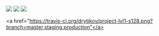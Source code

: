 <a href="https://codeclimate.com/github/drytikov/project-lvl1-s128"><img src="https://codeclimate.com/github/drytikov/project-lvl1-s128/badges/gpa.svg" /></a>
<a href="https://codeclimate.com/github/drytikov/project-lvl1-s128/coverage"><img src="https://codeclimate.com/github/drytikov/project-lvl1-s128/badges/coverage.svg" /></a>
<a href="https://codeclimate.com/github/drytikov/project-lvl1-s128"><img src="https://codeclimate.com/github/drytikov/project-lvl1-s128/badges/issue_count.svg" /></a>

<a href="https://travis-ci.org/drytikov/project-lvl1-s128.png?branch=master,staging,production"</a>
